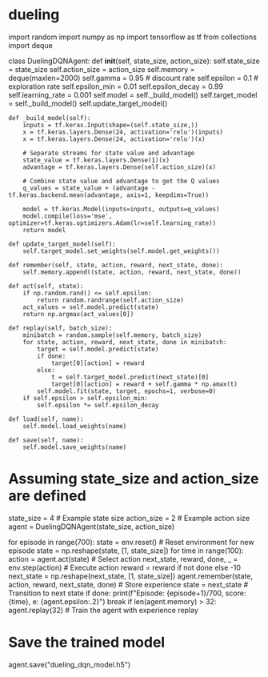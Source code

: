 # dueling
import random
import numpy as np
import tensorflow as tf
from collections import deque

class DuelingDQNAgent:
    def __init__(self, state_size, action_size):
        self.state_size = state_size
        self.action_size = action_size
        self.memory = deque(maxlen=2000)
        self.gamma = 0.95  # discount rate
        self.epsilon = 0.1  # exploration rate
        self.epsilon_min = 0.01
        self.epsilon_decay = 0.99
        self.learning_rate = 0.001
        self.model = self._build_model()
        self.target_model = self._build_model()
        self.update_target_model()

    def _build_model(self):
        inputs = tf.keras.Input(shape=(self.state_size,))
        x = tf.keras.layers.Dense(24, activation='relu')(inputs)
        x = tf.keras.layers.Dense(24, activation='relu')(x)
        
        # Separate streams for state value and advantage
        state_value = tf.keras.layers.Dense(1)(x)
        advantage = tf.keras.layers.Dense(self.action_size)(x)
        
        # Combine state value and advantage to get the Q values
        q_values = state_value + (advantage - tf.keras.backend.mean(advantage, axis=1, keepdims=True))
        
        model = tf.keras.Model(inputs=inputs, outputs=q_values)
        model.compile(loss='mse', optimizer=tf.keras.optimizers.Adam(lr=self.learning_rate))
        return model

    def update_target_model(self):
        self.target_model.set_weights(self.model.get_weights())

    def remember(self, state, action, reward, next_state, done):
        self.memory.append((state, action, reward, next_state, done))

    def act(self, state):
        if np.random.rand() <= self.epsilon:
            return random.randrange(self.action_size)
        act_values = self.model.predict(state)
        return np.argmax(act_values[0])

    def replay(self, batch_size):
        minibatch = random.sample(self.memory, batch_size)
        for state, action, reward, next_state, done in minibatch:
            target = self.model.predict(state)
            if done:
                target[0][action] = reward
            else:
                t = self.target_model.predict(next_state)[0]
                target[0][action] = reward + self.gamma * np.amax(t)
            self.model.fit(state, target, epochs=1, verbose=0)
        if self.epsilon > self.epsilon_min:
            self.epsilon *= self.epsilon_decay

    def load(self, name):
        self.model.load_weights(name)

    def save(self, name):
        self.model.save_weights(name)

# Assuming state_size and action_size are defined
state_size = 4  # Example state size
action_size = 2  # Example action size
agent = DuelingDQNAgent(state_size, action_size)

for episode in range(700):
    state = env.reset()  # Reset environment for new episode
    state = np.reshape(state, [1, state_size])
    for time in range(100):
        action = agent.act(state)  # Select action
        next_state, reward, done, _ = env.step(action)  # Execute action
        reward = reward if not done else -10
        next_state = np.reshape(next_state, [1, state_size])
        agent.remember(state, action, reward, next_state, done)  # Store experience
        state = next_state  # Transition to next state
        if done:
            print(f"Episode: {episode+1}/700, score: {time}, e: {agent.epsilon:.2}")
            break
    if len(agent.memory) > 32:
        agent.replay(32)  # Train the agent with experience replay

# Save the trained model
agent.save("dueling_dqn_model.h5")
